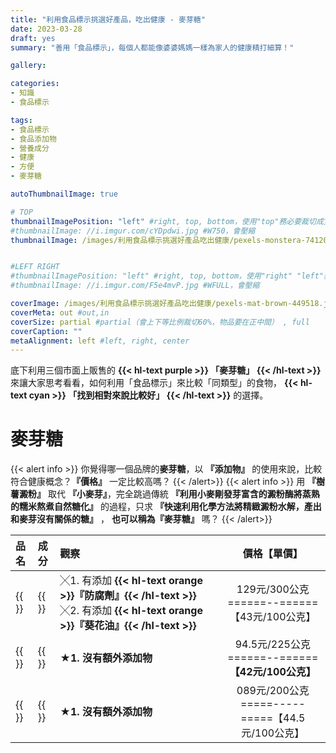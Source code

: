 ```yaml
---
title: "利用食品標示挑選好產品，吃出健康 - 麥芽糖"
date: 2023-03-28
draft: yes
summary: "善用「食品標示」，每個人都能像婆婆媽媽一樣為家人的健康精打細算！"

gallery: 

categories:
- 知識
- 食品標示

tags:
- 食品標示
- 食品添加物
- 營養成分
- 健康
- 方便
- 麥芽糖

autoThumbnailImage: true

# TOP
thumbnailImagePosition: "left" #right, top, bottom，使用"top"務必要裁切成寬度750，這樣才會正確顯示，其他用原尺寸即可
#thumbnailImage: //i.imgur.com/cYDpdwi.jpg #W750，會壓縮
thumbnailImage: /images/利用食品標示挑選好產品吃出健康/pexels-monstera-7412095.jpg #W750，會壓縮


#LEFT RIGHT
#thumbnailImagePosition: "left" #right, top, bottom，使用"right" "left"務必要裁切成接近正方形，這樣才會正確顯示
#thumbnailImage: //i.imgur.com/F5e4mvP.jpg #WFULL，會壓縮

coverImage: /images/利用食品標示挑選好產品吃出健康/pexels-mat-brown-449518.jpg #上下會等比例裁切，左右不變，WFULL
coverMeta: out #out,in
coverSize: partial #partial（會上下等比例裁切60%，物品要在正中間） , full
coverCaption: ""
metaAlignment: left #left, right, center
---
```

底下利用三個市面上販售的
**{{< hl-text purple >}}
「麥芽糖」
{{< /hl-text >}}**
來讓大家思考看看，如何利用「食品標示」來比較「同類型」的食物，
**{{< hl-text cyan >}}
「找到相對來說比較好」
{{< /hl-text >}}**
的選擇。

# 麥芽糖

{{< alert info >}}
你覺得哪一個品牌的**麥芽糖**，以 **『添加物』** 的使用來說，比較符合健康概念？**『價格』** 一定比較高嗎？
{{< /alert>}}
{{< alert info >}}
用 **『樹薯澱粉』** 取代 **『小麥芽』**，完全跳過傳統 **『利用小麥剛發芽富含的澱粉酶將蒸熟的糯米熬煮自然糖化』** 的過程，只求 **『快速利用化學方法將精緻澱粉水解，產出和麥芽沒有關係的糖』** ， **也可以稱為『麥芽糖』** 嗎？
{{< /alert>}}

| **品名** | **成分** | **觀察** | **價格【單價】** |
|:--|:--|:--|:--:|
|{{<image classes="nocaption fancybox fig-66" thumbnail-width="70%" thumbnail-height="70%" src="/images/利用食品標示挑選好產品吃出健康/22-黑棗去籽食標.jpg" title="" >}}|{{<image classes="nocaption fancybox fig-66" thumbnail-width="75%" thumbnail-height="75%" src="/images/利用食品標示挑選好產品吃出健康/22-黑棗去籽營標.jpg" title="" >}}|╳1. 有添加 **{{< hl-text orange >}}『防腐劑』{{< /hl-text >}}** ╳2. 有添加 **{{< hl-text orange >}}『葵花油』{{< /hl-text >}}**|129元/300公克======--======【43元/100公克】|
|{{<image classes="nocaption fancybox fig-66" thumbnail-width="78%" thumbnail-height="78%" src="/images/利用食品標示挑選好產品吃出健康/22-生機蜜棗乾食標.jpg" title="" >}}|{{<image classes="nocaption fancybox fig-66" thumbnail-width="70%" thumbnail-height="70%" src="/images/利用食品標示挑選好產品吃出健康/22-生機蜜棗乾營標.jpg" title="" >}}|**★1. 沒有額外添加物**|94.5元/225公克======--======**【42元/100公克】**|
|{{<image classes="nocaption fancybox fig-66" thumbnail-width="70%" thumbnail-height="70%" src="/images/利用食品標示挑選好產品吃出健康/22-蜜棗乾食標.jpg" title="" >}}|{{<image classes="nocaption fancybox fig-66" thumbnail-width="66%" thumbnail-height="66%" src="/images/利用食品標示挑選好產品吃出健康/22-蜜棗乾營標.jpg" title="" >}}|**★1. 沒有額外添加物**|089元/200公克=====-----=====【44.5元/100公克】|